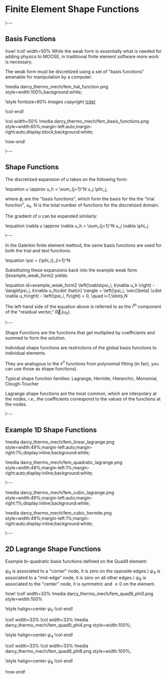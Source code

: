 # Finite Element Shape Functions

!---

## Basis Functions

!row!
!col! width=50%
While the weak form is essentially what is needed for adding physics to MOOSE, in traditional finite
element software more work is necessary.

The weak form must be discretized using a set of "basis functions" amenable for manipulation by a
computer.

!media darcy_thermo_mech/fem_hat_function.png style=width:100%;background:white;

!style fontsize=60%
*Images copyright [!citet](becker1981finite)*

!col-end!

!col width=50%
!media darcy_thermo_mech/fem_basis_functions.png style=width:65%;margin-left:auto;margin-right:auto;display:block;background:white;

!row-end!

!---

## Shape Functions

The discretized expansion of $u$ takes on the following form:

!equation
u \approx u_h = \sum_{j=1}^N u_j \phi_j,

where $\phi_j$ are the "basis functions", which form the basis for the the "trial function", $u_h$.
$N$ is the total number of functions for the discretized domain.

The gradient of $u$ can be expanded similarly:

!equation
\nabla u \approx \nabla u_h = \sum_{j=1}^N u_j \nabla \phi_j

!---

In the Galerkin finite element method, the same basis functions are used for both the trial and
test functions:

!equation
\psi = \{\phi_i\}_{i=1}^N

Substituting these expansions back into the example weak form ([example_weak_form]) yields:

!equation id=example_weak_form2
\left(\nabla\psi_i, k\nabla u_h \right) - \langle\psi_i, k\nabla u_h\cdot \hat{n} \rangle +
\left(\psi_i, \vec{\beta} \cdot \nabla u_h\right) - \left(\psi_i, f\right) = 0, \quad i=1,\ldots,N

The left-hand side of the equation above is referred to as the $i^{th}$ component of
the "residual vector," $\vec{R}_i(u_h)$.

!---

Shape Functions are the functions that get multiplied by coefficients and summed to form the
solution.

Individual shape functions are restrictions of the global basis functions to individual elements.

They are analogous to the $x^n$ functions from polynomial fitting (in fact, you can use those as
shape functions).

Typical shape function families: Lagrange, Hermite, Hierarchic, Monomial, Clough-Toucher

Lagrange shape functions are the most common, which are interpolary at the nodes, i.e., the
coefficients correspond to the values of the functions at the nodes.

!---

## Example 1D Shape Functions

!media darcy_thermo_mech/fem_linear_lagrange.png style=width:49%;margin-left:auto;margin-right:1%;display:inline;background:white;

!media darcy_thermo_mech/fem_quadratic_lagrange.png style=width:49%;margin-left:1%;margin-right:auto;display:inline;background:white;

!---

!media darcy_thermo_mech/fem_cubic_lagrange.png style=width:49%;margin-left:auto;margin-right:1%;display:inline;background:white;

!media darcy_thermo_mech/fem_cubic_hermite.png style=width:49%;margin-left:1%;margin-right:auto;display:inline;background:white;

!---

## 2D Lagrange Shape Functions

Example bi-quadratic basis functions defined on the Quad9 element:

$\psi_0$ is associated to a "corner" node, it is zero on the opposite edges.\\
$\psi_4$ is associated to a "mid-edge" node, it is zero on all other edges.\\
$\psi_8$ is associated to the "center" node, it is symmetric and $\geq 0$ on the element.

!row!
!col! width=33%
!media darcy_thermo_mech/fem_quad9_phi0.png style=width:100%

!style halign=center
$\psi_0$
!col-end!

!col! width=33%
!col width=33%
!media darcy_thermo_mech/fem_quad9_phi4.png style=width:100%;

!style halign=center
$\psi_4$
!col-end!

!col! width=33%
!col width=33%
!media darcy_thermo_mech/fem_quad9_phi8.png style=width:100%;

!style halign=center
$\psi_8$
!col-end!

!row-end!
